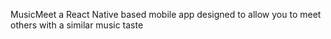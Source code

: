 MusicMeet a React Native based mobile app designed to allow you to meet others with a similar music taste
